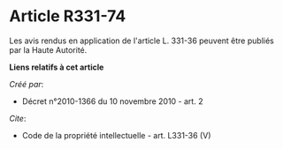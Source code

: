 # Article R331-74

Les avis rendus en application de l'article L. 331-36 peuvent être publiés par la Haute Autorité.

**Liens relatifs à cet article**

_Créé par_:

  - Décret n°2010-1366 du 10 novembre 2010 - art. 2

_Cite_:

  - Code de la propriété intellectuelle - art. L331-36 (V)
